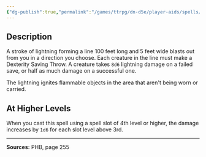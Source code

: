 ```yaml
---
{"dg-publish":true,"permalink":"/games/ttrpg/dn-d5e/player-aids/spells/level-3/lightning-bolt/","tags":["TTRPG/DND/5e","verbal","somatic","material"]}
---
```



## Description
A stroke of lightning forming a line 100 feet long and 5 feet wide blasts out from you in a direction you choose.
Each creature in the line must make a Dexterity Saving Throw.
A creature takes `8d6` lightning damage on a failed save, or half as much damage on a successful one.

The lightning ignites flammable objects in the area that aren't being worn or carried.

## At Higher Levels
When you cast this spell using a spell slot of 4th level or higher, the damage increases by `1d6` for each slot level above 3rd.

---

**Sources:** PHB, page 255
